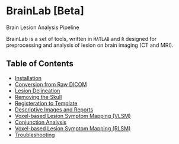 # BrainLab [Beta]
Brain Lesion Analysis Pipeline

BrainLab is a set of tools, written in `MATLAB` and `R` designed for preprocessing and analysis of lesion on brain imaging (CT and MRI). 

## Table of Contents
- [Installation](#installation)
- [Conversion from Raw DICOM](#conversion-from-raw-dicom)
- [Lesion Delineation](#lesion-delination)
- [Removing the Skull](#removing-the-skull)
- [Registeration to Template](#registration-to-template)
- [Descriptive Images and Reports](#descriptive-images-and-reports)
- [Voxel-based Lesion Symptom Mapping (VLSM)](#voxel-based-lesion-symptom-mapping-(vlsm))
- [Conjunction Analysis](#conjunction-analysis)
- [Voxel-based Lesion Symptom Mapping (RLSM)](#voxel-based-lesion-symptom-mapping-(rlsm))
- [Troubleshooting](#troubleshooting)

## 
